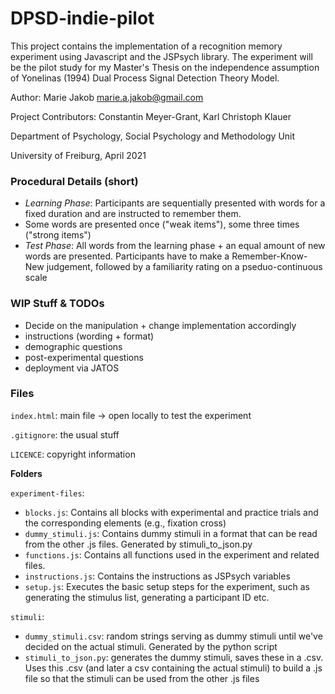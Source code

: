 # DPSD-indie-pilot

This project contains the implementation of a recognition memory experiment using Javascript and the JSPsych library.
The experiment will be the pilot study for my Master's Thesis on the independence assumption of Yonelinas (1994) 
Dual Process Signal Detection Theory Model. 

Author: Marie Jakob marie.a.jakob@gmail.com

Project Contributors: Constantin Meyer-Grant, Karl Christoph Klauer

Department of Psychology, Social Psychology and Methodology Unit

University of Freiburg, April 2021


### Procedural Details (short)

* _Learning Phase_: Participants are sequentially presented with words for a fixed duration and are instructed to remember them. 
* Some words are presented once ("weak items"), some three times ("strong items")
* _Test Phase_: All words from the learning phase + an equal amount of new words are presented. Participants have to make a Remember-Know-New judgement, 
followed by a familiarity rating on a pseduo-continuous scale


### WIP Stuff & TODOs

* Decide on the manipulation + change implementation accordingly
* instructions (wording + format)
* demographic questions
* post-experimental questions
* deployment via JATOS


### Files

```index.html```: main file -> open locally to test the experiment

```.gitignore```: the usual stuff

```LICENCE```: copyright information

**Folders**

```experiment-files```:
* ```blocks.js```: Contains all blocks with experimental and practice trials and the corresponding elements (e.g., fixation cross)
* ```dummy_stimuli.js```: Contains dummy stimuli in a format that can be read from the other .js files. Generated by stimuli_to_json.py
* ```functions.js```: Contains all functions used in the experiment and related files.
* ```instructions.js```: Contains the instructions as JSPsych variables
* ```setup.js```: Executes the basic setup steps for the experiment, such as generating the stimulus list, generating a participant ID etc.

```stimuli```: 
* ```dummy_stimuli.csv```: random strings serving as dummy stimuli until we've decided on the actual stimuli. Generated by the python script
* ```stimuli_to_json.py```: generates the dummy stimuli, saves these in a .csv. 
Uses this .csv (and later a csv containing the actual stimuli) to build a .js file so that the stimuli can be used from the other .js files
